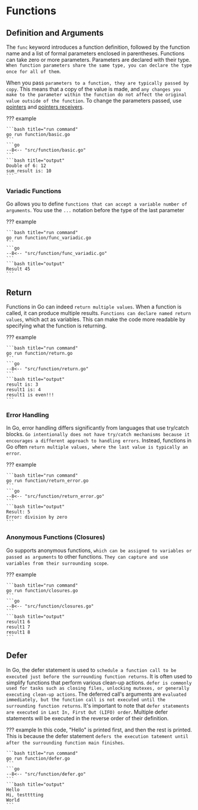 # Functions

## Definition and Arguments

The `func` keyword introduces a function definition, followed by the function name and a list of formal parameters enclosed in parentheses. Functions can take zero or more parameters. Parameters are declared with their type. `When function parameters share the same type, you can declare the type once for all of them`.

When you pass `parameters to a function, they are typically passed by copy`. This means that a copy of the value is made, and `any changes you make to the parameter within the function do not affect the original value outside of the function`. To change the parameters passed, use [pointers](../pointers.md#pointers) and [pointers receivers](../structs/structs.md#pointer-receivers).

??? example

    ```bash title="run command"
    go run function/basic.go
    ```
    ```go
    --8<-- "src/function/basic.go"
    ```
    ```bash title="output"
    Double of 6: 12
    sum_result is: 10
    ```

### Variadic Functions

Go allows you to define `functions that can accept a variable number of arguments`. You use the `...` notation before the type of the last parameter

??? example

    ```bash title="run command"
    go run function/func_variadic.go
    ```
    ```go
    --8<-- "src/function/func_variadic.go"
    ```
    ```bash title="output"
    Result 45
    ```

## Return

Functions in Go can indeed `return multiple values`. When a function is called, it can produce multiple results. `Functions can declare named return values`, which act as variables. This can make the code more readable by specifying what the function is returning.

??? example

    ```bash title="run command"
    go run function/return.go
    ```
    ```go
    --8<-- "src/function/return.go"
    ```
    ```bash title="output"
    result is: 3
    result1 is: 4
    result1 is even!!!
    ```

### Error Handling

In Go, error handling differs significantly from languages that use try/catch blocks. `Go intentionally does not have try/catch mechanisms because it encourages a different approach to handling errors`. Instead, functions in Go often `return multiple values, where the last value is typically an error`.

??? example

    ```bash title="run command"
    go run function/return_error.go
    ```
    ```go
    --8<-- "src/function/return_error.go"
    ```
    ```bash title="output"
    Result: 5
    Error: division by zero
    ```

### Anonymous Functions (Closures)

Go supports anonymous functions, `which can be assigned to variables or passed as arguments` to other functions. `They can capture and use variables from their surrounding scope`.

??? example

    ```bash title="run command"
    go run function/closures.go
    ```
    ```go
    --8<-- "src/function/closures.go"
    ```
    ```bash title="output"
    result1 6
    result1 7
    result1 8
    ```

## Defer

In Go, the defer statement is used to `schedule a function call to be executed just before the surrounding function returns`. It is often used to simplify functions that perform various clean-up actions. `defer is commonly used for tasks such as closing files, unlocking mutexes, or generally executing clean-up actions`. The deferred call's arguments are `evaluated immediately, but the function call is not executed until the surrounding function returns`. It's important to note that `defer statements are executed in Last In, First Out (LIFO) order`. Multiple defer statements will be executed in the reverse order of their definition.

??? example
    In this code, "Hello" is printed first, and then the rest is printed.  This is because the defer statement `defers the execution tatement until after the surrounding function main finishes`.

    ```bash title="run command"
    go run function/defer.go
    ```
    ```go
    --8<-- "src/function/defer.go"
    ```
    ```bash title="output"
    Hello
    Hi, testttting
    World
    ```
